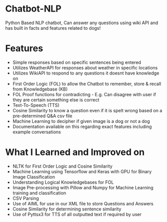 # Chatbot-NLP
Python Based NLP chatbot, Can answer any questions using wiki API and has built in facts and features related to dogs!
# Features
- Simple responses based on specific sentences being entered
- Utilizes WeatherAPI for responses about weather in specific locations
- Utilizes WikiAPI to respond to any questions it doesnt have knowledge on
- First Order Logic (FOL) to allow the Chatbot to remember, store & recall from Knowledgebase (KB)
- FOL Proof functions for contradicting - E.g. Can disagree with user if they are certain something else is correct
- Text-To-Speech (TTS)
- Cosine Similarity to know a question even if it is spelt wrong based on a pre-determined Q&A csv file
- Machine Learning to decipher if given image is a dog or not a dog
- Documentation available on this regarding exact features including example conversations
# What I Learned and Improved on
- NLTK for First Order Logic and Cosine Similarity
- Machine Learning using Tensorflow and Keras with GPU for Binary Image Classification
- Understanding Logical Knowledgebases for FOL
- Image Pre-processing with Pillow and Numpy for Machine Learning training and classification
- CSV Parsing
- Use of AIML for use in our XML file to store Questions and Answers
- Cosine Similarity for determining sentence similarity
- Use of Pyttsx3 for TTS of all outputted text if required by user
